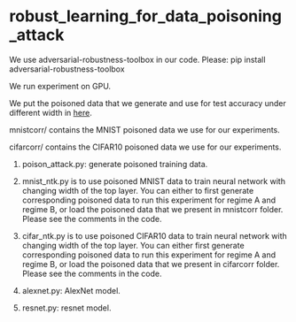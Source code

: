 # robust_learning_for_data_poisoning_attack

We use adversarial-robustness-toolbox in our code.  Please:  pip install adversarial-robustness-toolbox

We run experiment on GPU.

We put the poisoned data that we generate and use for test accuracy under different width in [here](https://drive.google.com/drive/folders/1_C5tg3QrmnlS2IIaD4rNSirm4wnf4kcH?usp=sharing).

mnistcorr/ contains the MNIST poisoned data we use for our experiments.

cifarcorr/ contains the CIFAR10 poisoned data we use for our experiments.

1. poison_attack.py: generate poisoned training data.

2. mnist_ntk.py is to use poisoned MNIST data to train neural network with changing width of the top layer. You can either to first generate corresponding poisoned data to run this experiment for regime A and regime B, or load the poisoned data that we present in mnistcorr folder. Please see the comments in the code.

3. cifar_ntk.py is to use poisoned CIFAR10 data to train neural network with changing width of the top layer. You can either first generate corresponding poisoned data to run this experiment for regime A and regime B, or load the poisoned data that we present in cifarcorr folder. Please see the comments in the code.

4. alexnet.py: AlexNet model. 

5. resnet.py: resnet model.


